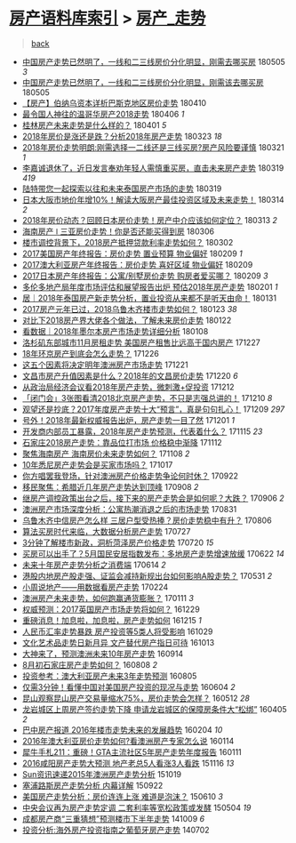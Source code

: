 [房产语料库索引](../../README.md)  > [房产_走势](房产_走势.md)
====
> [back](../README.md)

- [中国房产走势已然明了，一线和二三线房价分化明显，刚需去哪买房](http://jkwz.applinzi.com/ittc/7099622077223142407.html#%E4%B8%AD%E5%9B%BD%E6%88%BF%E4%BA%A7%E8%B5%B0%E5%8A%BF%E5%B7%B2%E7%84%B6%E6%98%8E%E4%BA%86%EF%BC%8C%E4%B8%80%E7%BA%BF%E5%92%8C%E4%BA%8C%E4%B8%89%E7%BA%BF%E6%88%BF%E4%BB%B7%E5%88%86%E5%8C%96%E6%98%8E%E6%98%BE%EF%BC%8C%E5%88%9A%E9%9C%80%E5%8E%BB%E5%93%AA%E4%B9%B0%E6%88%BF) 180505 *3* 
- [中国房产走势已然明了，一线和二三线房价分化明显，刚需该去哪买房](http://jkwz.applinzi.com/ittc/7099618243235021840.html#%E4%B8%AD%E5%9B%BD%E6%88%BF%E4%BA%A7%E8%B5%B0%E5%8A%BF%E5%B7%B2%E7%84%B6%E6%98%8E%E4%BA%86%EF%BC%8C%E4%B8%80%E7%BA%BF%E5%92%8C%E4%BA%8C%E4%B8%89%E7%BA%BF%E6%88%BF%E4%BB%B7%E5%88%86%E5%8C%96%E6%98%8E%E6%98%BE%EF%BC%8C%E5%88%9A%E9%9C%80%E8%AF%A5%E5%8E%BB%E5%93%AA%E4%B9%B0%E6%88%BF) 180505  
- [【房产】伯纳乌资本详析巴斯克地区房价走势](http://jkwz.applinzi.com/ittc/7090274411930452999.html#%E3%80%90%E6%88%BF%E4%BA%A7%E3%80%91%E4%BC%AF%E7%BA%B3%E4%B9%8C%E8%B5%84%E6%9C%AC%E8%AF%A6%E6%9E%90%E5%B7%B4%E6%96%AF%E5%85%8B%E5%9C%B0%E5%8C%BA%E6%88%BF%E4%BB%B7%E8%B5%B0%E5%8A%BF) 180410  
- [最令国人神往的温哥华房产2018走势](http://jkwz.applinzi.com/ittc/7088791439259730960.html#%E6%9C%80%E4%BB%A4%E5%9B%BD%E4%BA%BA%E7%A5%9E%E5%BE%80%E7%9A%84%E6%B8%A9%E5%93%A5%E5%8D%8E%E6%88%BF%E4%BA%A72018%E8%B5%B0%E5%8A%BF) 180406 *1* 
- [桂林房产未来走势是什么样的？](http://jkwz.applinzi.com/ittc/7087061430492988433.html#%E6%A1%82%E6%9E%97%E6%88%BF%E4%BA%A7%E6%9C%AA%E6%9D%A5%E8%B5%B0%E5%8A%BF%E6%98%AF%E4%BB%80%E4%B9%88%E6%A0%B7%E7%9A%84%EF%BC%9F) 180401 *5* 
- [2018年房价是涨还是跌？分析2018年房产走势](http://jkwz.applinzi.com/ittc/7083438263941727249.html#2018%E5%B9%B4%E6%88%BF%E4%BB%B7%E6%98%AF%E6%B6%A8%E8%BF%98%E6%98%AF%E8%B7%8C%EF%BC%9F%E5%88%86%E6%9E%902018%E5%B9%B4%E6%88%BF%E4%BA%A7%E8%B5%B0%E5%8A%BF) 180323 *18* 
- [2018年房价走势明朗:刚需选择一二线还是三线买房?房产风险要谨慎](http://jkwz.applinzi.com/ittc/7082961929754903559.html#2018%E5%B9%B4%E6%88%BF%E4%BB%B7%E8%B5%B0%E5%8A%BF%E6%98%8E%E6%9C%97%3A%E5%88%9A%E9%9C%80%E9%80%89%E6%8B%A9%E4%B8%80%E4%BA%8C%E7%BA%BF%E8%BF%98%E6%98%AF%E4%B8%89%E7%BA%BF%E4%B9%B0%E6%88%BF%3F%E6%88%BF%E4%BA%A7%E9%A3%8E%E9%99%A9%E8%A6%81%E8%B0%A8%E6%85%8E) 180321 *1* 
- [李嘉诚退休了，近日发言奉劝年轻人需慎重买房，直击未来房产走势](http://jkwz.applinzi.com/ittc/7082260843071013905.html#%E6%9D%8E%E5%98%89%E8%AF%9A%E9%80%80%E4%BC%91%E4%BA%86%EF%BC%8C%E8%BF%91%E6%97%A5%E5%8F%91%E8%A8%80%E5%A5%89%E5%8A%9D%E5%B9%B4%E8%BD%BB%E4%BA%BA%E9%9C%80%E6%85%8E%E9%87%8D%E4%B9%B0%E6%88%BF%EF%BC%8C%E7%9B%B4%E5%87%BB%E6%9C%AA%E6%9D%A5%E6%88%BF%E4%BA%A7%E8%B5%B0%E5%8A%BF) 180319 *419* 
- [陆特带您一起探索以往和未来泰国房产市场的走势](http://jkwz.applinzi.com/ittc/7082151921001694214.html#%E9%99%86%E7%89%B9%E5%B8%A6%E6%82%A8%E4%B8%80%E8%B5%B7%E6%8E%A2%E7%B4%A2%E4%BB%A5%E5%BE%80%E5%92%8C%E6%9C%AA%E6%9D%A5%E6%B3%B0%E5%9B%BD%E6%88%BF%E4%BA%A7%E5%B8%82%E5%9C%BA%E7%9A%84%E8%B5%B0%E5%8A%BF) 180319  
- [日本大阪市地价年增10%！解读大阪房产最佳投资区域及未来走势！](http://jkwz.applinzi.com/ittc/7080261102078526475.html#%E6%97%A5%E6%9C%AC%E5%A4%A7%E9%98%AA%E5%B8%82%E5%9C%B0%E4%BB%B7%E5%B9%B4%E5%A2%9E10%25%EF%BC%81%E8%A7%A3%E8%AF%BB%E5%A4%A7%E9%98%AA%E6%88%BF%E4%BA%A7%E6%9C%80%E4%BD%B3%E6%8A%95%E8%B5%84%E5%8C%BA%E5%9F%9F%E5%8F%8A%E6%9C%AA%E6%9D%A5%E8%B5%B0%E5%8A%BF%EF%BC%81) 180314 *2* 
- [2018年房价动态？回顾日本房价走势！房产中介应该如何定位？](http://jkwz.applinzi.com/ittc/7079958170644775947.html#2018%E5%B9%B4%E6%88%BF%E4%BB%B7%E5%8A%A8%E6%80%81%EF%BC%9F%E5%9B%9E%E9%A1%BE%E6%97%A5%E6%9C%AC%E6%88%BF%E4%BB%B7%E8%B5%B0%E5%8A%BF%EF%BC%81%E6%88%BF%E4%BA%A7%E4%B8%AD%E4%BB%8B%E5%BA%94%E8%AF%A5%E5%A6%82%E4%BD%95%E5%AE%9A%E4%BD%8D%EF%BC%9F) 180313 *2* 
- [海南房产 ǀ 三亚房价走势！你是否还能买得到房](http://jkwz.applinzi.com/ittc/7077382622882038795.html#%E6%B5%B7%E5%8D%97%E6%88%BF%E4%BA%A7+%C7%80+%E4%B8%89%E4%BA%9A%E6%88%BF%E4%BB%B7%E8%B5%B0%E5%8A%BF%EF%BC%81%E4%BD%A0%E6%98%AF%E5%90%A6%E8%BF%98%E8%83%BD%E4%B9%B0%E5%BE%97%E5%88%B0%E6%88%BF) 180306  
- [楼市调控背景下，2018房产抵押贷款利率走势如何？](http://jkwz.applinzi.com/ittc/7075909007569323025.html#%E6%A5%BC%E5%B8%82%E8%B0%83%E6%8E%A7%E8%83%8C%E6%99%AF%E4%B8%8B%EF%BC%8C2018%E6%88%BF%E4%BA%A7%E6%8A%B5%E6%8A%BC%E8%B4%B7%E6%AC%BE%E5%88%A9%E7%8E%87%E8%B5%B0%E5%8A%BF%E5%A6%82%E4%BD%95%EF%BC%9F) 180302  
- [2017美国房产年终报告：房价走势 置业预算 物业偏好](http://jkwz.applinzi.com/ittc/7068139169778238474.html#2017%E7%BE%8E%E5%9B%BD%E6%88%BF%E4%BA%A7%E5%B9%B4%E7%BB%88%E6%8A%A5%E5%91%8A%EF%BC%9A%E6%88%BF%E4%BB%B7%E8%B5%B0%E5%8A%BF+%E7%BD%AE%E4%B8%9A%E9%A2%84%E7%AE%97+%E7%89%A9%E4%B8%9A%E5%81%8F%E5%A5%BD) 180209 *1* 
- [2017澳大利亚房产年终报告：房价走势 喜好区域 物业偏好](http://jkwz.applinzi.com/ittc/7068139148592808970.html#2017%E6%BE%B3%E5%A4%A7%E5%88%A9%E4%BA%9A%E6%88%BF%E4%BA%A7%E5%B9%B4%E7%BB%88%E6%8A%A5%E5%91%8A%EF%BC%9A%E6%88%BF%E4%BB%B7%E8%B5%B0%E5%8A%BF+%E5%96%9C%E5%A5%BD%E5%8C%BA%E5%9F%9F+%E7%89%A9%E4%B8%9A%E5%81%8F%E5%A5%BD) 180209  
- [2017日本房产年终报告：公寓/别墅房价走势 购房者爱买哪？](http://jkwz.applinzi.com/ittc/7068139133795304465.html#2017%E6%97%A5%E6%9C%AC%E6%88%BF%E4%BA%A7%E5%B9%B4%E7%BB%88%E6%8A%A5%E5%91%8A%EF%BC%9A%E5%85%AC%E5%AF%93%2F%E5%88%AB%E5%A2%85%E6%88%BF%E4%BB%B7%E8%B5%B0%E5%8A%BF+%E8%B4%AD%E6%88%BF%E8%80%85%E7%88%B1%E4%B9%B0%E5%93%AA%EF%BC%9F) 180209 *3* 
- [多伦多地产局年度市场评估和展望报告出炉 预估2018年房产走势](http://jkwz.applinzi.com/ittc/7065158774619112465.html#%E5%A4%9A%E4%BC%A6%E5%A4%9A%E5%9C%B0%E4%BA%A7%E5%B1%80%E5%B9%B4%E5%BA%A6%E5%B8%82%E5%9C%BA%E8%AF%84%E4%BC%B0%E5%92%8C%E5%B1%95%E6%9C%9B%E6%8A%A5%E5%91%8A%E5%87%BA%E7%82%89+%E9%A2%84%E4%BC%B02018%E5%B9%B4%E6%88%BF%E4%BA%A7%E8%B5%B0%E5%8A%BF) 180201 *1* 
- [居｜2018年泰国房产新走势分析，置业投资从来都不是听天由命！](http://jkwz.applinzi.com/ittc/7064773130956833802.html#%E5%B1%85%EF%BD%9C2018%E5%B9%B4%E6%B3%B0%E5%9B%BD%E6%88%BF%E4%BA%A7%E6%96%B0%E8%B5%B0%E5%8A%BF%E5%88%86%E6%9E%90%EF%BC%8C%E7%BD%AE%E4%B8%9A%E6%8A%95%E8%B5%84%E4%BB%8E%E6%9D%A5%E9%83%BD%E4%B8%8D%E6%98%AF%E5%90%AC%E5%A4%A9%E7%94%B1%E5%91%BD%EF%BC%81) 180131  
- [2017房产元年已过，2018乌鲁木齐楼市走势如何？](http://jkwz.applinzi.com/ittc/7061760514311324678.html#2017%E6%88%BF%E4%BA%A7%E5%85%83%E5%B9%B4%E5%B7%B2%E8%BF%87%EF%BC%8C2018%E4%B9%8C%E9%B2%81%E6%9C%A8%E9%BD%90%E6%A5%BC%E5%B8%82%E8%B5%B0%E5%8A%BF%E5%A6%82%E4%BD%95%EF%BC%9F) 180123 *38* 
- [对比下2018房产界大佬各个做法，了解未来房价走势](http://jkwz.applinzi.com/ittc/7061046568348550154.html#%E5%AF%B9%E6%AF%94%E4%B8%8B2018%E6%88%BF%E4%BA%A7%E7%95%8C%E5%A4%A7%E4%BD%AC%E5%90%84%E4%B8%AA%E5%81%9A%E6%B3%95%EF%BC%8C%E4%BA%86%E8%A7%A3%E6%9C%AA%E6%9D%A5%E6%88%BF%E4%BB%B7%E8%B5%B0%E5%8A%BF) 180122  
- [看数据｜2018年墨尔本房产市场走势详细分析](http://jkwz.applinzi.com/ittc/7056162226103124999.html#%E7%9C%8B%E6%95%B0%E6%8D%AE%EF%BD%9C2018%E5%B9%B4%E5%A2%A8%E5%B0%94%E6%9C%AC%E6%88%BF%E4%BA%A7%E5%B8%82%E5%9C%BA%E8%B5%B0%E5%8A%BF%E8%AF%A6%E7%BB%86%E5%88%86%E6%9E%90) 180108  
- [洛杉矶东部城市11月房租走势 美国房产租售比远高于国内房产](http://jkwz.applinzi.com/ittc/7051638525999449104.html#%E6%B4%9B%E6%9D%89%E7%9F%B6%E4%B8%9C%E9%83%A8%E5%9F%8E%E5%B8%8211%E6%9C%88%E6%88%BF%E7%A7%9F%E8%B5%B0%E5%8A%BF+%E7%BE%8E%E5%9B%BD%E6%88%BF%E4%BA%A7%E7%A7%9F%E5%94%AE%E6%AF%94%E8%BF%9C%E9%AB%98%E4%BA%8E%E5%9B%BD%E5%86%85%E6%88%BF%E4%BA%A7) 171227  
- [18年环京房产到底会怎么走势？](http://jkwz.applinzi.com/ittc/7051480451342926865.html#18%E5%B9%B4%E7%8E%AF%E4%BA%AC%E6%88%BF%E4%BA%A7%E5%88%B0%E5%BA%95%E4%BC%9A%E6%80%8E%E4%B9%88%E8%B5%B0%E5%8A%BF%EF%BC%9F) 171226  
- [这五个因素将决定明年澳洲房产市场走势](http://jkwz.applinzi.com/ittc/7049591183309800465.html#%E8%BF%99%E4%BA%94%E4%B8%AA%E5%9B%A0%E7%B4%A0%E5%B0%86%E5%86%B3%E5%AE%9A%E6%98%8E%E5%B9%B4%E6%BE%B3%E6%B4%B2%E6%88%BF%E4%BA%A7%E5%B8%82%E5%9C%BA%E8%B5%B0%E5%8A%BF) 171221  
- [文昌市房产升值因素是什么？2018年的文昌房价走势](http://jkwz.applinzi.com/ittc/7049199214553203729.html#%E6%96%87%E6%98%8C%E5%B8%82%E6%88%BF%E4%BA%A7%E5%8D%87%E5%80%BC%E5%9B%A0%E7%B4%A0%E6%98%AF%E4%BB%80%E4%B9%88%EF%BC%9F2018%E5%B9%B4%E7%9A%84%E6%96%87%E6%98%8C%E6%88%BF%E4%BB%B7%E8%B5%B0%E5%8A%BF) 171220 *6* 
- [从政治局经济会议看2018年房产走势，微刺激+促投资](http://jkwz.applinzi.com/ittc/7046135120275178512.html#%E4%BB%8E%E6%94%BF%E6%B2%BB%E5%B1%80%E7%BB%8F%E6%B5%8E%E4%BC%9A%E8%AE%AE%E7%9C%8B2018%E5%B9%B4%E6%88%BF%E4%BA%A7%E8%B5%B0%E5%8A%BF%EF%BC%8C%E5%BE%AE%E5%88%BA%E6%BF%80%2B%E4%BF%83%E6%8A%95%E8%B5%84) 171212  
- [「闭门会」3张图看清2018北京房产走势，不只是志强总讲的！](http://jkwz.applinzi.com/ittc/7045598960205431824.html#%E3%80%8C%E9%97%AD%E9%97%A8%E4%BC%9A%E3%80%8D3%E5%BC%A0%E5%9B%BE%E7%9C%8B%E6%B8%852018%E5%8C%97%E4%BA%AC%E6%88%BF%E4%BA%A7%E8%B5%B0%E5%8A%BF%EF%BC%8C%E4%B8%8D%E5%8F%AA%E6%98%AF%E5%BF%97%E5%BC%BA%E6%80%BB%E8%AE%B2%E7%9A%84%EF%BC%81) 171210 *8* 
- [观望还是抄底？2017年度房产走势十大“预言”，真是句句扎心！](http://jkwz.applinzi.com/ittc/7044759584697222161.html#%E8%A7%82%E6%9C%9B%E8%BF%98%E6%98%AF%E6%8A%84%E5%BA%95%EF%BC%9F2017%E5%B9%B4%E5%BA%A6%E6%88%BF%E4%BA%A7%E8%B5%B0%E5%8A%BF%E5%8D%81%E5%A4%A7%E2%80%9C%E9%A2%84%E8%A8%80%E2%80%9D%EF%BC%8C%E7%9C%9F%E6%98%AF%E5%8F%A5%E5%8F%A5%E6%89%8E%E5%BF%83%EF%BC%81) 171209 *297* 
- [号外！2018年最新权威报告出炉，房产走势一目了然](http://jkwz.applinzi.com/ittc/7042166181178377232.html#%E5%8F%B7%E5%A4%96%EF%BC%812018%E5%B9%B4%E6%9C%80%E6%96%B0%E6%9D%83%E5%A8%81%E6%8A%A5%E5%91%8A%E5%87%BA%E7%82%89%EF%BC%8C%E6%88%BF%E4%BA%A7%E8%B5%B0%E5%8A%BF%E4%B8%80%E7%9B%AE%E4%BA%86%E7%84%B6) 171201 *1* 
- [开发商内部员工暴露，2018年房产走势预测，代表着什么？](http://jkwz.applinzi.com/ittc/7036281448846328848.html#%E5%BC%80%E5%8F%91%E5%95%86%E5%86%85%E9%83%A8%E5%91%98%E5%B7%A5%E6%9A%B4%E9%9C%B2%EF%BC%8C2018%E5%B9%B4%E6%88%BF%E4%BA%A7%E8%B5%B0%E5%8A%BF%E9%A2%84%E6%B5%8B%EF%BC%8C%E4%BB%A3%E8%A1%A8%E7%9D%80%E4%BB%80%E4%B9%88%EF%BC%9F) 171115 *23* 
- [石家庄2018房产走势：靠品位打市场 价格稳中渐降](http://jkwz.applinzi.com/ittc/7035183634250728464.html#%E7%9F%B3%E5%AE%B6%E5%BA%842018%E6%88%BF%E4%BA%A7%E8%B5%B0%E5%8A%BF%EF%BC%9A%E9%9D%A0%E5%93%81%E4%BD%8D%E6%89%93%E5%B8%82%E5%9C%BA+%E4%BB%B7%E6%A0%BC%E7%A8%B3%E4%B8%AD%E6%B8%90%E9%99%8D) 171112  
- [聚焦海南房产 海南房价未来走势如何？](http://jkwz.applinzi.com/ittc/7033583853275448337.html#%E8%81%9A%E7%84%A6%E6%B5%B7%E5%8D%97%E6%88%BF%E4%BA%A7+%E6%B5%B7%E5%8D%97%E6%88%BF%E4%BB%B7%E6%9C%AA%E6%9D%A5%E8%B5%B0%E5%8A%BF%E5%A6%82%E4%BD%95%EF%BC%9F) 171108 *2* 
- [10年悉尼房产走势会是买家市场吗？](http://jkwz.applinzi.com/ittc/7025187580755313681.html#10%E5%B9%B4%E6%82%89%E5%B0%BC%E6%88%BF%E4%BA%A7%E8%B5%B0%E5%8A%BF%E4%BC%9A%E6%98%AF%E4%B9%B0%E5%AE%B6%E5%B8%82%E5%9C%BA%E5%90%97%EF%BC%9F) 171017  
- [你方唱罢我登场，针对澳洲房产价格走势争论何时休？](http://jkwz.applinzi.com/ittc/7016175725353370641.html#%E4%BD%A0%E6%96%B9%E5%94%B1%E7%BD%A2%E6%88%91%E7%99%BB%E5%9C%BA%EF%BC%8C%E9%92%88%E5%AF%B9%E6%BE%B3%E6%B4%B2%E6%88%BF%E4%BA%A7%E4%BB%B7%E6%A0%BC%E8%B5%B0%E5%8A%BF%E4%BA%89%E8%AE%BA%E4%BD%95%E6%97%B6%E4%BC%91%EF%BC%9F) 170922  
- [移民聚焦：希腊近几年房产走势达到顶峰](http://jkwz.applinzi.com/ittc/7010919774111138833.html#%E7%A7%BB%E6%B0%91%E8%81%9A%E7%84%A6%EF%BC%9A%E5%B8%8C%E8%85%8A%E8%BF%91%E5%87%A0%E5%B9%B4%E6%88%BF%E4%BA%A7%E8%B5%B0%E5%8A%BF%E8%BE%BE%E5%88%B0%E9%A1%B6%E5%B3%B0) 170908 *2* 
- [继房产调控政策出台之后，接下来的房产走势会是如何呢？大跌？](http://jkwz.applinzi.com/ittc/7010297229016040465.html#%E7%BB%A7%E6%88%BF%E4%BA%A7%E8%B0%83%E6%8E%A7%E6%94%BF%E7%AD%96%E5%87%BA%E5%8F%B0%E4%B9%8B%E5%90%8E%EF%BC%8C%E6%8E%A5%E4%B8%8B%E6%9D%A5%E7%9A%84%E6%88%BF%E4%BA%A7%E8%B5%B0%E5%8A%BF%E4%BC%9A%E6%98%AF%E5%A6%82%E4%BD%95%E5%91%A2%EF%BC%9F%E5%A4%A7%E8%B7%8C%EF%BC%9F) 170906 *2* 
- [澳洲房产市场深度分析：公寓热潮消退之后的市场走势](http://jkwz.applinzi.com/ittc/7008007402753098769.html#%E6%BE%B3%E6%B4%B2%E6%88%BF%E4%BA%A7%E5%B8%82%E5%9C%BA%E6%B7%B1%E5%BA%A6%E5%88%86%E6%9E%90%EF%BC%9A%E5%85%AC%E5%AF%93%E7%83%AD%E6%BD%AE%E6%B6%88%E9%80%80%E4%B9%8B%E5%90%8E%E7%9A%84%E5%B8%82%E5%9C%BA%E8%B5%B0%E5%8A%BF) 170831  
- [乌鲁木齐中信房产怎么样 三居户型受热捧？房价走势稳中有升？](http://jkwz.applinzi.com/ittc/6998630591678137360.html#%E4%B9%8C%E9%B2%81%E6%9C%A8%E9%BD%90%E4%B8%AD%E4%BF%A1%E6%88%BF%E4%BA%A7%E6%80%8E%E4%B9%88%E6%A0%B7+%E4%B8%89%E5%B1%85%E6%88%B7%E5%9E%8B%E5%8F%97%E7%83%AD%E6%8D%A7%EF%BC%9F%E6%88%BF%E4%BB%B7%E8%B5%B0%E5%8A%BF%E7%A8%B3%E4%B8%AD%E6%9C%89%E5%8D%87%EF%BC%9F) 170806  
- [算法买房时代来临，大数据分析房产走势](http://jkwz.applinzi.com/ittc/6994985985228932113.html#%E7%AE%97%E6%B3%95%E4%B9%B0%E6%88%BF%E6%97%B6%E4%BB%A3%E6%9D%A5%E4%B8%B4%EF%BC%8C%E5%A4%A7%E6%95%B0%E6%8D%AE%E5%88%86%E6%9E%90%E6%88%BF%E4%BA%A7%E8%B5%B0%E5%8A%BF) 170727  
- [3分钟了解楼市新政，洞析菏泽房产价格走势](http://jkwz.applinzi.com/ittc/6992313781907358737.html#3%E5%88%86%E9%92%9F%E4%BA%86%E8%A7%A3%E6%A5%BC%E5%B8%82%E6%96%B0%E6%94%BF%EF%BC%8C%E6%B4%9E%E6%9E%90%E8%8F%8F%E6%B3%BD%E6%88%BF%E4%BA%A7%E4%BB%B7%E6%A0%BC%E8%B5%B0%E5%8A%BF) 170720 *15* 
- [买房可以出手了？5月国民安居指数发布：多地房产走势增速放缓](http://jkwz.applinzi.com/ittc/6981928844444304388.html#%E4%B9%B0%E6%88%BF%E5%8F%AF%E4%BB%A5%E5%87%BA%E6%89%8B%E4%BA%86%EF%BC%9F5%E6%9C%88%E5%9B%BD%E6%B0%91%E5%AE%89%E5%B1%85%E6%8C%87%E6%95%B0%E5%8F%91%E5%B8%83%EF%BC%9A%E5%A4%9A%E5%9C%B0%E6%88%BF%E4%BA%A7%E8%B5%B0%E5%8A%BF%E5%A2%9E%E9%80%9F%E6%94%BE%E7%BC%93) 170622 *14* 
- [未来十年房产走势分析之消费端](http://jkwz.applinzi.com/ittc/6978701195752244229.html#%E6%9C%AA%E6%9D%A5%E5%8D%81%E5%B9%B4%E6%88%BF%E4%BA%A7%E8%B5%B0%E5%8A%BF%E5%88%86%E6%9E%90%E4%B9%8B%E6%B6%88%E8%B4%B9%E7%AB%AF) 170614 *2* 
- [港股内地房产股走强、证监会减持新规出台如何影响A股走势？](http://jkwz.applinzi.com/ittc/6973756190772167684.html#%E6%B8%AF%E8%82%A1%E5%86%85%E5%9C%B0%E6%88%BF%E4%BA%A7%E8%82%A1%E8%B5%B0%E5%BC%BA%E3%80%81%E8%AF%81%E7%9B%91%E4%BC%9A%E5%87%8F%E6%8C%81%E6%96%B0%E8%A7%84%E5%87%BA%E5%8F%B0%E5%A6%82%E4%BD%95%E5%BD%B1%E5%93%8DA%E8%82%A1%E8%B5%B0%E5%8A%BF%EF%BC%9F) 170531 *2* 
- [小周说地产——用数据看房产走势](http://jkwz.applinzi.com/ittc/6938111045334991876.html#%E5%B0%8F%E5%91%A8%E8%AF%B4%E5%9C%B0%E4%BA%A7%E2%80%94%E2%80%94%E7%94%A8%E6%95%B0%E6%8D%AE%E7%9C%8B%E6%88%BF%E4%BA%A7%E8%B5%B0%E5%8A%BF) 170224  
- [澳洲房产未来走势，如何跑赢通货膨胀？](http://jkwz.applinzi.com/ittc/6921835293652288517.html#%E6%BE%B3%E6%B4%B2%E6%88%BF%E4%BA%A7%E6%9C%AA%E6%9D%A5%E8%B5%B0%E5%8A%BF%EF%BC%8C%E5%A6%82%E4%BD%95%E8%B7%91%E8%B5%A2%E9%80%9A%E8%B4%A7%E8%86%A8%E8%83%80%EF%BC%9F) 170111 *3* 
- [权威预测：2017英国房产市场走势将如何？](http://jkwz.applinzi.com/ittc/6917046979795616773.html#%E6%9D%83%E5%A8%81%E9%A2%84%E6%B5%8B%EF%BC%9A2017%E8%8B%B1%E5%9B%BD%E6%88%BF%E4%BA%A7%E5%B8%82%E5%9C%BA%E8%B5%B0%E5%8A%BF%E5%B0%86%E5%A6%82%E4%BD%95%EF%BC%9F) 161229  
- [重磅消息！加息啦，加息啦，房产走势如何](http://jkwz.applinzi.com/ittc/6911783333981062148.html#%E9%87%8D%E7%A3%85%E6%B6%88%E6%81%AF%EF%BC%81%E5%8A%A0%E6%81%AF%E5%95%A6%EF%BC%8C%E5%8A%A0%E6%81%AF%E5%95%A6%EF%BC%8C%E6%88%BF%E4%BA%A7%E8%B5%B0%E5%8A%BF%E5%A6%82%E4%BD%95) 161215 *1* 
- [人民币汇率走势暴跌 房产投资等5类人将受影响](http://jkwz.applinzi.com/ittc/6894442549636236293.html#%E4%BA%BA%E6%B0%91%E5%B8%81%E6%B1%87%E7%8E%87%E8%B5%B0%E5%8A%BF%E6%9A%B4%E8%B7%8C+%E6%88%BF%E4%BA%A7%E6%8A%95%E8%B5%84%E7%AD%895%E7%B1%BB%E4%BA%BA%E5%B0%86%E5%8F%97%E5%BD%B1%E5%93%8D) 161029  
- [文化艺术品走势日新月异 文产替代房产指日可待](http://jkwz.applinzi.com/ittc/6888415333894849540.html#%E6%96%87%E5%8C%96%E8%89%BA%E6%9C%AF%E5%93%81%E8%B5%B0%E5%8A%BF%E6%97%A5%E6%96%B0%E6%9C%88%E5%BC%82+%E6%96%87%E4%BA%A7%E6%9B%BF%E4%BB%A3%E6%88%BF%E4%BA%A7%E6%8C%87%E6%97%A5%E5%8F%AF%E5%BE%85) 161013  
- [大神来了，预测澳洲未来10年房产走势](http://jkwz.applinzi.com/ittc/6877746254632715268.html#%E5%A4%A7%E7%A5%9E%E6%9D%A5%E4%BA%86%EF%BC%8C%E9%A2%84%E6%B5%8B%E6%BE%B3%E6%B4%B2%E6%9C%AA%E6%9D%A510%E5%B9%B4%E6%88%BF%E4%BA%A7%E8%B5%B0%E5%8A%BF) 160914  
- [8月初石家庄房产走势如何？](http://jkwz.applinzi.com/ittc/6864037356641977348.html#8%E6%9C%88%E5%88%9D%E7%9F%B3%E5%AE%B6%E5%BA%84%E6%88%BF%E4%BA%A7%E8%B5%B0%E5%8A%BF%E5%A6%82%E4%BD%95%EF%BC%9F) 160808 *2* 
- [投资参考：澳大利亚房产未来3年走势预测](http://jkwz.applinzi.com/ittc/6862942185233843205.html#%E6%8A%95%E8%B5%84%E5%8F%82%E8%80%83%EF%BC%9A%E6%BE%B3%E5%A4%A7%E5%88%A9%E4%BA%9A%E6%88%BF%E4%BA%A7%E6%9C%AA%E6%9D%A53%E5%B9%B4%E8%B5%B0%E5%8A%BF%E9%A2%84%E6%B5%8B) 160805  
- [仅需3分钟！看懂中国对美国房产投资的现况与走势](http://jkwz.applinzi.com/ittc/6839843974709511172.html#%E4%BB%85%E9%9C%803%E5%88%86%E9%92%9F%EF%BC%81%E7%9C%8B%E6%87%82%E4%B8%AD%E5%9B%BD%E5%AF%B9%E7%BE%8E%E5%9B%BD%E6%88%BF%E4%BA%A7%E6%8A%95%E8%B5%84%E7%9A%84%E7%8E%B0%E5%86%B5%E4%B8%8E%E8%B5%B0%E5%8A%BF) 160604 *2* 
- [昆山观察昆山房产交易量缩水75%，房价走势会怎样？](http://jkwz.applinzi.com/ittc/6831408673116914693.html#%E6%98%86%E5%B1%B1%E8%A7%82%E5%AF%9F%E6%98%86%E5%B1%B1%E6%88%BF%E4%BA%A7%E4%BA%A4%E6%98%93%E9%87%8F%E7%BC%A9%E6%B0%B475%25%EF%BC%8C%E6%88%BF%E4%BB%B7%E8%B5%B0%E5%8A%BF%E4%BC%9A%E6%80%8E%E6%A0%B7%EF%BC%9F) 160512 *28* 
- [龙岩城区上周房产签约走势下降 申请龙岩城区的保障房条件大“松绑”](http://jkwz.applinzi.com/ittc/6817625799909704709.html#%E9%BE%99%E5%B2%A9%E5%9F%8E%E5%8C%BA%E4%B8%8A%E5%91%A8%E6%88%BF%E4%BA%A7%E7%AD%BE%E7%BA%A6%E8%B5%B0%E5%8A%BF%E4%B8%8B%E9%99%8D+%E7%94%B3%E8%AF%B7%E9%BE%99%E5%B2%A9%E5%9F%8E%E5%8C%BA%E7%9A%84%E4%BF%9D%E9%9A%9C%E6%88%BF%E6%9D%A1%E4%BB%B6%E5%A4%A7%E2%80%9C%E6%9D%BE%E7%BB%91%E2%80%9D) 160405 *2* 
- [巴中房产报道 2016年楼市走势未来的发展趋势](http://jkwz.applinzi.com/ittc/6794904623164949508.html#%E5%B7%B4%E4%B8%AD%E6%88%BF%E4%BA%A7%E6%8A%A5%E9%81%93+2016%E5%B9%B4%E6%A5%BC%E5%B8%82%E8%B5%B0%E5%8A%BF%E6%9C%AA%E6%9D%A5%E7%9A%84%E5%8F%91%E5%B1%95%E8%B6%8B%E5%8A%BF) 160204 *10* 
- [2016年澳大利亚房价走势如何?看澳洲房产专家怎么说](http://jkwz.applinzi.com/ittc/6787118497779942404.html#2016%E5%B9%B4%E6%BE%B3%E5%A4%A7%E5%88%A9%E4%BA%9A%E6%88%BF%E4%BB%B7%E8%B5%B0%E5%8A%BF%E5%A6%82%E4%BD%95%3F%E7%9C%8B%E6%BE%B3%E6%B4%B2%E6%88%BF%E4%BA%A7%E4%B8%93%E5%AE%B6%E6%80%8E%E4%B9%88%E8%AF%B4) 160114  
- [犀牛手札211：重磅！GTA主流社区5年房产走势年度报告](http://jkwz.applinzi.com/ittc/6786198869796979717.html#%E7%8A%80%E7%89%9B%E6%89%8B%E6%9C%AD211%EF%BC%9A%E9%87%8D%E7%A3%85%EF%BC%81GTA%E4%B8%BB%E6%B5%81%E7%A4%BE%E5%8C%BA5%E5%B9%B4%E6%88%BF%E4%BA%A7%E8%B5%B0%E5%8A%BF%E5%B9%B4%E5%BA%A6%E6%8A%A5%E5%91%8A) 160111  
- [2016咸阳房产走势大预测 地产老总5人看涨3人看跌](http://jkwz.applinzi.com/ittc/6765324554046276612.html#2016%E5%92%B8%E9%98%B3%E6%88%BF%E4%BA%A7%E8%B5%B0%E5%8A%BF%E5%A4%A7%E9%A2%84%E6%B5%8B+%E5%9C%B0%E4%BA%A7%E8%80%81%E6%80%BB5%E4%BA%BA%E7%9C%8B%E6%B6%A83%E4%BA%BA%E7%9C%8B%E8%B7%8C) 151116 *13* 
- [Sun资讯速递2015年澳洲房产走势分析](http://jkwz.applinzi.com/ittc/6754907719291503620.html#Sun%E8%B5%84%E8%AE%AF%E9%80%9F%E9%80%922015%E5%B9%B4%E6%BE%B3%E6%B4%B2%E6%88%BF%E4%BA%A7%E8%B5%B0%E5%8A%BF%E5%88%86%E6%9E%90) 151019  
- [塞浦路斯房产走势分析 内幕详解](http://jkwz.applinzi.com/ittc/6744901789816669189.html#%E5%A1%9E%E6%B5%A6%E8%B7%AF%E6%96%AF%E6%88%BF%E4%BA%A7%E8%B5%B0%E5%8A%BF%E5%88%86%E6%9E%90+%E5%86%85%E5%B9%95%E8%AF%A6%E8%A7%A3) 150922  
- [美国房产走势分析：房价连连上涨 难道是泡沫？](http://jkwz.applinzi.com/ittc/547650611420880715.html#%E7%BE%8E%E5%9B%BD%E6%88%BF%E4%BA%A7%E8%B5%B0%E5%8A%BF%E5%88%86%E6%9E%90%EF%BC%9A%E6%88%BF%E4%BB%B7%E8%BF%9E%E8%BF%9E%E4%B8%8A%E6%B6%A8+%E9%9A%BE%E9%81%93%E6%98%AF%E6%B3%A1%E6%B2%AB%EF%BC%9F) 150610 *3* 
- [中央会议再为房产走势定调 二套利率等宽松政策或发酵](http://jkwz.applinzi.com/ittc/547650611406790416.html#%E4%B8%AD%E5%A4%AE%E4%BC%9A%E8%AE%AE%E5%86%8D%E4%B8%BA%E6%88%BF%E4%BA%A7%E8%B5%B0%E5%8A%BF%E5%AE%9A%E8%B0%83+%E4%BA%8C%E5%A5%97%E5%88%A9%E7%8E%87%E7%AD%89%E5%AE%BD%E6%9D%BE%E6%94%BF%E7%AD%96%E6%88%96%E5%8F%91%E9%85%B5) 150504 *19* 
- [成都房产商“三重猜想”预测楼市下半年走势](http://jkwz.applinzi.com/ittc/547650611376668026.html#%E6%88%90%E9%83%BD%E6%88%BF%E4%BA%A7%E5%95%86%E2%80%9C%E4%B8%89%E9%87%8D%E7%8C%9C%E6%83%B3%E2%80%9D%E9%A2%84%E6%B5%8B%E6%A5%BC%E5%B8%82%E4%B8%8B%E5%8D%8A%E5%B9%B4%E8%B5%B0%E5%8A%BF) 141009 *6* 
- [投资分析:海外房产投资指南之葡萄牙房产走势](http://jkwz.applinzi.com/ittc/547650611368659594.html#%E6%8A%95%E8%B5%84%E5%88%86%E6%9E%90%3A%E6%B5%B7%E5%A4%96%E6%88%BF%E4%BA%A7%E6%8A%95%E8%B5%84%E6%8C%87%E5%8D%97%E4%B9%8B%E8%91%A1%E8%90%84%E7%89%99%E6%88%BF%E4%BA%A7%E8%B5%B0%E5%8A%BF) 140702  
